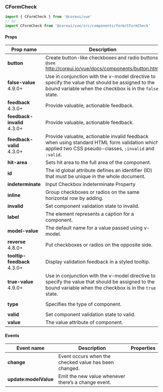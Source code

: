 ### CFormCheck

```jsx
import { CFormCheck } from '@coreui/vue'
// or
import CFormCheck from '@coreui/vue/src/components/form/CFormCheck'
```

#### Props

| Prop name                                                           | Description                                                                                                                                                 | Type                   | Values                  | Default    |
| ------------------------------------------------------------------- | ----------------------------------------------------------------------------------------------------------------------------------------------------------- | ---------------------- | ----------------------- | ---------- |
| **button**                                                          | Create button-like checkboxes and radio buttons.<br/>`@see` http://coreui.io/vue/docs/components/button.html                                                | object                 | -                       | -          |
| **false-value** <br><div class="badge bg-primary">4.9.0+</div>      | Use in conjunction with the v-model directive to specify the value that should be assigned to the bound variable when the checkbox is in the `false` state. | string                 | -                       | -          |
| **feedback** <br><div class="badge bg-primary">4.3.0+</div>         | Provide valuable, actionable feedback.                                                                                                                      | string                 | -                       | -          |
| **feedback-invalid** <br><div class="badge bg-primary">4.3.0+</div> | Provide valuable, actionable feedback.                                                                                                                      | string                 | -                       | -          |
| **feedback-valid** <br><div class="badge bg-primary">4.3.0+</div>   | Provide valuable, actionable invalid feedback when using standard HTML form validation which applied two CSS pseudo-classes, `:invalid` and `:valid`.       | string                 | -                       | -          |
| **hit-area**                                                        | Sets hit area to the full area of the component.                                                                                                            | string                 | -                       | -          |
| **id**                                                              | The id global attribute defines an identifier (ID) that must be unique in the whole document.                                                               | string                 | -                       | -          |
| **indeterminate**                                                   | Input Checkbox indeterminate Property                                                                                                                       | boolean                | -                       | -          |
| **inline**                                                          | Group checkboxes or radios on the same horizontal row by adding.                                                                                            | boolean                | -                       | -          |
| **invalid**                                                         | Set component validation state to invalid.                                                                                                                  | boolean                | -                       | -          |
| **label**                                                           | The element represents a caption for a component.                                                                                                           | string                 | -                       | -          |
| **model-value**                                                     | The default name for a value passed using v-model.                                                                                                          | array\|boolean\|string | -                       | -          |
| **reverse** <br><div class="badge bg-primary">4.8.0+</div>          | Put checkboxes or radios on the opposite side.                                                                                                              | boolean                | -                       | -          |
| **tooltip-feedback** <br><div class="badge bg-primary">4.3.0+</div> | Display validation feedback in a styled tooltip.                                                                                                            | boolean                | -                       | -          |
| **true-value** <br><div class="badge bg-primary">4.9.0+</div>       | Use in conjunction with the v-model directive to specify the value that should be assigned to the bound variable when the checkbox is in the `true` state.  | string                 | -                       | -          |
| **type**                                                            | Specifies the type of component.                                                                                                                            | string                 | `'checkbox'`, `'radio'` | 'checkbox' |
| **valid**                                                           | Set component validation state to valid.                                                                                                                    | boolean                | -                       | -          |
| **value**                                                           | The value attribute of component.                                                                                                                           | string                 | -                       | -          |

#### Events

| Event name            | Description                                           | Properties |
| --------------------- | ----------------------------------------------------- | ---------- |
| **change**            | Event occurs when the checked value has been changed. |
| **update:modelValue** | Emit the new value whenever there’s a change event.   |
